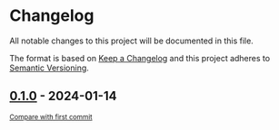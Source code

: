 # Changelog

All notable changes to this project will be documented in this file.

The format is based on [Keep a Changelog](http://keepachangelog.com/en/1.0.0/)
and this project adheres to [Semantic Versioning](http://semver.org/spec/v2.0.0.html).

<!-- insertion marker -->
## [0.1.0](https://github.com/AllenInstitute/npc_lims/releases/tag/0.1.0) - 2024-01-14

<small>[Compare with first commit](https://github.com/AllenInstitute/npc_lims/compare/b2254f04490181338a41244e3c26293e4a5ea46f...0.1.0)</small>


